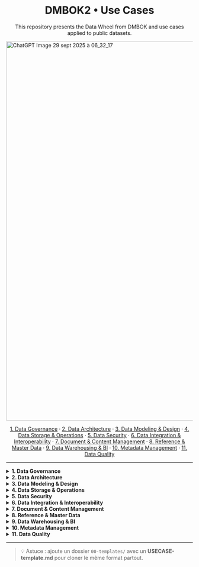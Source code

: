 <h1 align="center"> DMBOK2 • Use Cases</h1>

<p align="center">
This repository presents the Data Wheel from DMBOK and use cases applied to public datasets.
</p>

<img width="1024" height="1024" alt="ChatGPT Image 29 sept  2025 à 06_32_17" src="https://github.com/user-attachments/assets/8af8df9e-3aeb-481a-bf2f-bd7e03a46a11" />

<!-- espace supplémentaire -->
<br/>

<p align="center">
  <a href="#01">1. Data Governance</a> ·
  <a href="#02">2. Data Architecture</a> ·
  <a href="#03">3. Data Modeling & Design</a> ·
  <a href="#04">4. Data Storage & Operations</a> ·
  <a href="#05">5. Data Security</a> ·
  <a href="#06">6. Data Integration & Interoperability</a> ·
  <a href="#07">7. Document & Content Management</a> ·
  <a href="#08">8. Reference & Master Data</a> ·
  <a href="#09">9. Data Warehousing & BI</a> ·
  <a href="#10">10. Metadata Management</a> ·
  <a href="#11">11. Data Quality</a>
</p>

---

<details id="01">
  <summary><b>1. Data Governance</b></summary>

- Dossier : `./01-data-governance/`  
- Idées UC : RACI, politique de nommage, glossaire métier

</details>

<details id="02">
  <summary><b>2. Data Architecture</b></summary>

- Dossier : `./02-data-architecture/`  
- Idées UC : principes d’architecture, zones de données, schémas logiques

</details>

<details id="03">
  <summary><b>3. Data Modeling & Design</b></summary>

- Dossier : `./03-data-modeling-design/`  
- Idées UC : modèles conceptuels/ERD, normalisation, conventions

</details>

<details id="04">
  <summary><b>4. Data Storage & Operations</b></summary>

- Dossier : `./04-data-storage-operations/`  
- Idées UC : sauvegardes, archivage, policies de rétention

</details>

<details id="05">
  <summary><b>5. Data Security</b></summary>

- Dossier : `./05-data-security/`  
- Idées UC : RBAC de base, classification des données, principes RGPD

</details>

<details id="06">
  <summary><b>6. Data Integration & Interoperability</b></summary>

- Dossier : `./06-data-integration-interoperability/`  
- Idées UC : déduplication multi-sources, mapping, petits pipelines

</details>

<details id="07">
  <summary><b>7. Document & Content Management</b></summary>

- Dossier : `./07-document-content-management/`  
- Idées UC : arborescence documentaire, versionning, gabarits

</details>

<details id="08">
  <summary><b>8. Reference & Master Data</b></summary>

- Dossier : `./08-reference-master-data/`  
- Idées UC : golden record simple, dictionnaire de valeurs

</details>

<details id="09">
  <summary><b>9. Data Warehousing & BI</b></summary>

- Dossier : `./09-data-warehousing-bi/`  
- Idées UC : mini-star schema, KPI de gouvernance, petit dashboard

</details>

<details id="10">
  <summary><b>10. Metadata Management</b></summary>

- Dossier : `./10-metadata-management/`  
- Idées UC : mini data catalog, lineage visuel

</details>

<details id="11">
  <summary><b>11. Data Quality</b></summary>

- Dossier : `./11-data-quality/`  
- Idées UC : complétude, unicité, règles de validation

</details>

---

> 💡 Astuce : ajoute un dossier `00-templates/` avec un **USECASE-template.md** pour cloner le même format partout.
